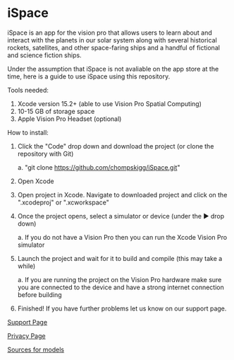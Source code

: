 # iSpace
iSpace is an app for the vision pro that allows users to learn about and interact with the planets in our solar system along with several historical rockets, satellites, and other space-faring ships and a handful of fictional and science fiction ships.

Under the assumption that iSpace is not avaliable on the app store at the time, here is a guide to use iSpace using this repository. 

Tools needed: 
1. Xcode version 15.2+ (able to use Vision Pro Spatial Computing)
2. 10-15 GB of storage space
3. Apple Vision Pro Headset (optional)

How to install: 
1. Click the "Code" drop down and download the project (or clone the repository with Git)
   
   a. "git clone https://github.com/chompskigg/iSpace.git"
   
3. Open Xcode
4. Open project in Xcode. Navigate to downloaded project and click on the ".xcodeproj" or ".xcworkspace"
5. Once the project opens, select a simulator or device (under the ▶︎ drop down)
   
   a. If you do not have a Vision Pro then you can run the Xcode Vision Pro simulator
   
7. Launch the project and wait for it to build and compile (this may take a while)
   
   a. If you are running the project on the Vision Pro hardware make sure you are connected to the device and have a strong internet connection before building
   
9. Finished! If you have further problems let us know on our support page.

[Support Page](https://projects.nmi.cool/2024/nmc/ispace/support) 

[Privacy Page](https://projects.nmi.cool/2024/nmc/ispace/privacy)

[Sources for models](https://docs.google.com/document/d/1-NUpOEKobdGNJEdYwQac6G8zl5MmdL7FYNdZNSKvXDo/edit?usp=sharing)
